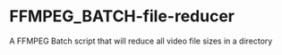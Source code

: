 # FFMPEG_BATCH-file-reducer
A FFMPEG Batch script that will reduce all video file sizes in a directory
